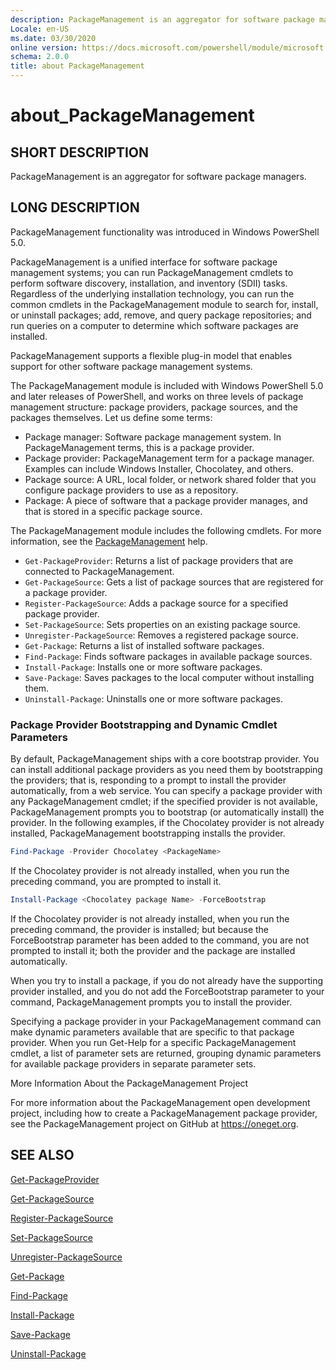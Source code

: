 ```yaml
---
description: PackageManagement is an aggregator for software package managers.
Locale: en-US
ms.date: 03/30/2020
online version: https://docs.microsoft.com/powershell/module/microsoft.powershell.core/about/about_packagemanagement?view=powershell-7.1&WT.mc_id=ps-gethelp
schema: 2.0.0
title: about PackageManagement
---
```

# about_PackageManagement

## SHORT DESCRIPTION
PackageManagement is an aggregator for software package managers.

## LONG DESCRIPTION

PackageManagement functionality was introduced in Windows PowerShell 5.0.

PackageManagement is a unified interface for software package management
systems; you can run PackageManagement cmdlets to perform software discovery,
installation, and inventory (SDII) tasks. Regardless of the underlying
installation technology, you can run the common cmdlets in the
PackageManagement module to search for, install, or uninstall packages; add,
remove, and query package repositories; and run queries on a computer to
determine which software packages are installed.

PackageManagement supports a flexible plug-in model that enables support for
other software package management systems.

The PackageManagement module is included with Windows PowerShell 5.0 and later
releases of PowerShell, and works on three levels of package management
structure: package providers, package sources, and the packages themselves. Let
us define some terms:

- Package manager: Software package management system. In PackageManagement
  terms, this is a package provider.
- Package provider: PackageManagement term for a package manager. Examples can
  include Windows Installer, Chocolatey, and others.
- Package source: A URL, local folder, or network shared folder that you
  configure package providers to use as a repository.
- Package: A piece of software that a package provider manages, and that is
  stored in a specific package source.

The PackageManagement module includes the following cmdlets. For more
information, see the [PackageManagement](/powershell/module/packagemanagement)
help.

- `Get-PackageProvider`: Returns a list of package providers that are
   connected to PackageManagement.
- `Get-PackageSource`: Gets a list of package sources that are registered for
  a package provider.
- `Register-PackageSource`: Adds a package source for a specified package
  provider.
- `Set-PackageSource`: Sets properties on an existing package source.
- `Unregister-PackageSource`: Removes a registered package source.
- `Get-Package`: Returns a list of installed software packages.
- `Find-Package`: Finds software packages in available package sources.
- `Install-Package`: Installs one or more software packages.
- `Save-Package`: Saves packages to the local computer without installing
  them.
- `Uninstall-Package`: Uninstalls one or more software packages.

### Package Provider Bootstrapping and Dynamic Cmdlet Parameters

By default, PackageManagement ships with a core bootstrap provider. You can
install additional package providers as you need them by bootstrapping the
providers; that is, responding to a prompt to install the provider
automatically, from a web service. You can specify a package provider with any
PackageManagement cmdlet; if the specified provider is not available,
PackageManagement prompts you to bootstrap (or automatically install) the
provider. In the following examples, if the Chocolatey provider is not already
installed, PackageManagement bootstrapping installs the provider.

```powershell
Find-Package -Provider Chocolatey <PackageName>
```

If the Chocolatey provider is not already installed, when you run the
preceding command, you are prompted to install it.

```powershell
Install-Package <Chocolatey package Name> -ForceBootstrap
```

If the Chocolatey provider is not already installed, when you run the
preceding command, the provider is installed; but because the ForceBootstrap
parameter has been added to the command, you are not prompted to install it;
both the provider and the package are installed automatically.

When you try to install a package, if you do not already have the supporting
provider installed, and you do not add the ForceBootstrap parameter to your
command, PackageManagement prompts you to install the provider.

Specifying a package provider in your PackageManagement command can make
dynamic parameters available that are specific to that package provider. When
you run Get-Help for a specific PackageManagement cmdlet, a list of parameter
sets are returned, grouping dynamic parameters for available package providers
in separate parameter sets.

More Information About the PackageManagement Project

For more information about the PackageManagement open development project,
including how to create a PackageManagement package provider, see the
PackageManagement project on GitHub at https://oneget.org.

## SEE ALSO

[Get-PackageProvider](xref:PackageManagement.Get-PackageProvider)

[Get-PackageSource](xref:PackageManagement.Get-PackageSource)

[Register-PackageSource](xref:PackageManagement.Register-PackageSource)

[Set-PackageSource](xref:PackageManagement.Set-PackageSource)

[Unregister-PackageSource](xref:PackageManagement.Unregister-PackageSource)

[Get-Package](xref:PackageManagement.Get-Package)

[Find-Package](xref:PackageManagement.Find-Package)

[Install-Package](xref:PackageManagement.Install-Package)

[Save-Package](xref:PackageManagement.Save-Package)

[Uninstall-Package](xref:PackageManagement.Uninstall-Package)

